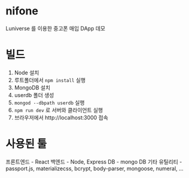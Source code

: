 # nifone
Luniverse 를 이용한 중고폰 매입 DApp 데모 

# 빌드
1. Node 설치
2. 루트폴더에서 ```npm install``` 실행
3. MongoDB 설치
4. userdb 폴더 생성
5. ```mongod --dbpath userdb``` 실행
6. ```npm run dev``` 로 서버와 클라이언트 실행
7. 브라우저에서 http://localhost:3000 접속

# 사용된 툴
프론트엔드 - React
백엔드 - Node, Express
DB - mongo DB
기타 유틸리티 - passport.js, materializecss, bcrypt, body-parser, mongoose, numeral, ...
